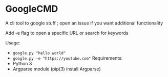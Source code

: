 # GoogleCMD
A cli tool to google stuff ; open an issue if you want additional functionality

Add -e flag to open a specific URL or search for keywords

Usage:
* ``google.py "hello world"``
* ``google.py -e "https://youtube.com"``
Requirements:
* Python 3
* Argparse module (pip(3) install Argparse)
